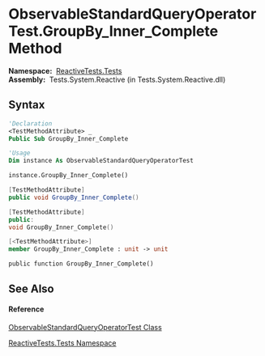 # ObservableStandardQueryOperatorTest.GroupBy\_Inner\_Complete Method

**Namespace:**  [ReactiveTests.Tests](ReactiveTests.Tests\ReactiveTests.Tests.md)  
**Assembly:**  Tests.System.Reactive (in Tests.System.Reactive.dll)

## Syntax

```vb
'Declaration
<TestMethodAttribute> _
Public Sub GroupBy_Inner_Complete
```

```vb
'Usage
Dim instance As ObservableStandardQueryOperatorTest

instance.GroupBy_Inner_Complete()
```

```csharp
[TestMethodAttribute]
public void GroupBy_Inner_Complete()
```

```c++
[TestMethodAttribute]
public:
void GroupBy_Inner_Complete()
```

```fsharp
[<TestMethodAttribute>]
member GroupBy_Inner_Complete : unit -> unit 
```

```jscript
public function GroupBy_Inner_Complete()
```

## See Also

#### Reference

[ObservableStandardQueryOperatorTest Class](ObservableStandardQueryOperatorTest\ObservableStandardQueryOperatorTest.md)

[ReactiveTests.Tests Namespace](ReactiveTests.Tests\ReactiveTests.Tests.md)




